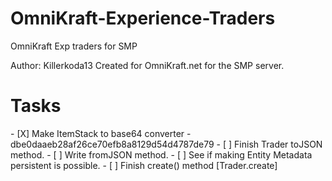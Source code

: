 # OmniKraft-Experience-Traders
OmniKraft Exp traders for SMP

Author: Killerkoda13
Created for OmniKraft.net for the SMP server.



<h1>Tasks</h1>
- [X] Make ItemStack to base64 converter - dbe0daaeb28af26ce70efb8a8129d54d4787de79
- [ ] Finish Trader toJSON method.
- [ ] Write fromJSON method.
- [ ] See if making Entity Metadata persistent is possible.
- [ ] Finish create() method [Trader.create]

